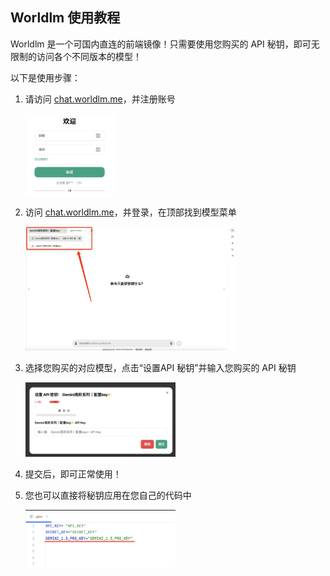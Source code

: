 ## Worldlm 使用教程

Worldlm 是一个可国内直连的前端镜像！只需要使用您购买的 API 秘钥，即可无限制的访问各个不同版本的模型！

以下是使用步骤：

1. 请访问 [chat.worldlm.me](https://chat.worldlm.me/)，并注册账号

   <img src="https://github.com/WorldLM/worldlm-ecosystem-docs/blob/xy-docs/docs/materials/image-20241118184901167.png" alt="注册账号" width="30%" />

2. 访问 [chat.worldlm.me](https://chat.worldlm.me/)，并登录，在顶部找到模型菜单

   <img src="https://github.com/WorldLM/worldlm-ecosystem-docs/blob/xy-docs/docs/materials/image-20241118183700668.png" alt="模型菜单" width="70%" />

3. 选择您购买的对应模型，点击“设置API 秘钥”并输入您购买的 API 秘钥

   <img src="https://github.com/WorldLM/worldlm-ecosystem-docs/blob/xy-docs/docs/materials/image-20241118183821365.png" alt="设置API秘钥" width="50%" />

4. 提交后，即可正常使用！

5. 您也可以直接将秘钥应用在您自己的代码中

   <img src="https://github.com/WorldLM/worldlm-ecosystem-docs/blob/xy-docs/docs/materials/image-20241118184118273.png" alt="代码示例" width="50%" />
